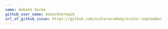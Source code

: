 ```yaml
---
name: Aakash Verma
github_user_name: AakashVerma26
url_of_github_issue: https://github.com/scaleracademy/scaler-september-open-source-challenge/issues/288
---
```

